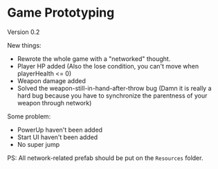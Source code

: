 # Game Prototyping

Version 0.2

New things:

- Rewrote the whole game with a "networked" thought.
- Player HP added (Also the lose condition, you can't move when playerHealth <= 0)
- Weapon damage added
- Solved the weapon-still-in-hand-after-throw bug (Damn it is really a hard bug because you have to synchronize the parentness of your weapon through network)

Some problem:

- PowerUp haven't been added
- Start UI haven't been added
- No super jump



PS: All network-related prefab should be put on the `Resources` folder.